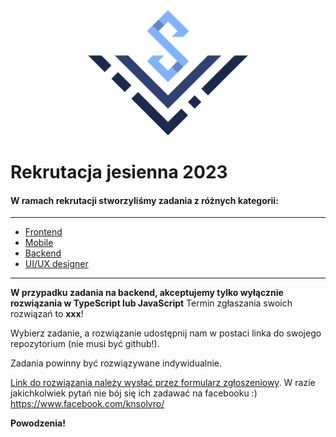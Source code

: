 <div align="center">
<img src="./assets/logo_solvro.png" height="200">
</div>

# Rekrutacja jesienna 2023

#### W ramach rekrutacji stworzyliśmy zadania z różnych kategorii:
---
  - [Frontend](./frontend.md)
  - [Mobile](./mobile.md)
  - [Backend](./backend.md)
  - [UI/UX designer](./graphic.design.md)
--- 
**W przypadku zadania na backend, akceptujemy tylko wyłącznie rozwiązania w TypeScript lub JavaScript**
Termin zgłaszania swoich rozwiązań to **xxx**!

Wybierz zadanie, a rozwiązanie udostępnij nam w postaci linka do swojego repozytorium (nie musi być github!).

Zadania powinny być rozwiązywane indywidualnie.

[Link do rozwiązania należy wysłać przez formularz zgłoszeniowy](xxx). W razie jakichkolwiek pytań nie bój się ich zadawać na facebooku :) https://www.facebook.com/knsolvro/ 

**Powodzenia!**

